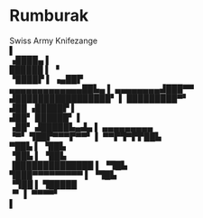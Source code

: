# Rumburak
Swiss Army Knifezange                           
                              ▌                             
                    ▗████▄    ▌                             
                    ██████    ▌               ▝            
                    ▝████▛    ▌            ▗▄██▛            
         ▄▄▄▄▄▄▄▄▄▄▄▄▄██▙▄    ▌  ▄▄▄▄▄▄▄▄▟███▀▀             
        ▟█████████████████▘   ▌  █████████▀▘                
       ▟██       ▗█████▛      ▌                             
      ▟██▘       ██████▘      ▌                             
     ▗██▘       ▟█████▙▄▟▄    ▌  ▄▄▄▄▄▄▄▄▄                  
     ▝▀▘        ▜██▛▀▀▀▛▀▀▘   ▌  ▀▀▛▜▀▛▛██▙                 
                 ▀██▙         ▌         ▝██▙                
                  ▝██▙        ▌          ▝██▙               
        ▐██████████████       ▌           ▝▜█▙              
         ▜███▀▀▀▀▀▀▀▀▀        ▌            ▝▜█▙             
          ▝▜██                ▌              ▜█████         
            ▝▘                ▌               ▀▀▀▀▘         
                              ▌                    
